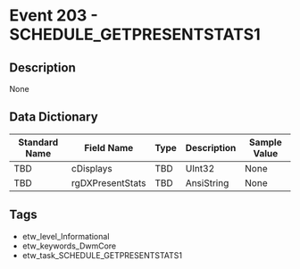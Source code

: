 # Event 203 - SCHEDULE_GETPRESENTSTATS1

## Description
None

## Data Dictionary
|Standard Name|Field Name|Type|Description|Sample Value|
|---|---|---|---|---|
|TBD|cDisplays|TBD|UInt32|None|None|
|TBD|rgDXPresentStats|TBD|AnsiString|None|None|

## Tags
* etw_level_Informational
* etw_keywords_DwmCore
* etw_task_SCHEDULE_GETPRESENTSTATS1